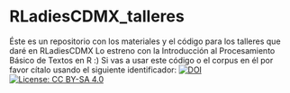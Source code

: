 # RLadiesCDMX_talleres
Éste es un repositorio con los materiales y el código para los talleres que daré en RLadiesCDMX
Lo estreno con la Introducción al Procesamiento Básico de Textos en R :)
Si vas a usar este código o el corpus en él por favor cítalo usando el siguiente identificador:
[![DOI](https://zenodo.org/badge/DOI/10.5281/zenodo.2231472.svg)](https://doi.org/10.5281/zenodo.2231472)
[![License: CC BY-SA 4.0](https://img.shields.io/badge/License-CC%20BY--SA%204.0-lightgrey.svg)](https://creativecommons.org/licenses/by-sa/4.0/)

